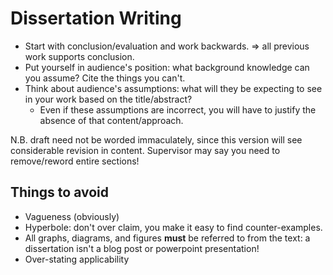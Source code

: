 # Dissertation Writing

- Start with conclusion/evaluation and work backwards. => all previous work supports conclusion.
- Put yourself in audience's position: what background knowledge can you assume? Cite the things you can't.
- Think about audience's assumptions: what will they be expecting to see in your work based on the title/abstract?
  - Even if these assumptions are incorrect, you will have to justify the absence of that content/approach.
  
N.B. draft need not be worded immaculately, since this version will see considerable revision in content. Supervisor may say you need to remove/reword entire sections!

## Things to avoid
 - Vagueness (obviously)
 - Hyperbole: don't over claim, you make it easy to find counter-examples.
 - All graphs, diagrams, and figures __must__ be referred to from the text: a dissertation isn't a blog post or powerpoint presentation!
 - Over-stating applicability


